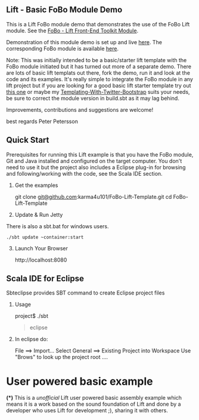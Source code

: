 Lift - Basic FoBo Module Demo
-----------------------------

This is a Lift FoBo module demo that demonstrates the use of the FoBo Lift module. 
See the [FoBo - Lift Front-End Toolkit Module](https://github.com/karma4u101/FoBo).

Demonstration of this module demo is set up and live [here](http://www.media4u101.se/fobo-lift-template-demo/). 
The corresponding FoBo module is available [here](https://github.com/karma4u101/FoBo). 

Note: This was initially intended to be a basic/starter lift template with the FoBo module initiated 
but it has turned out more of a separate demo. There are lots of basic lift templats out there, fork 
the demo, run it and look at the code and its examples. It's really simple to integrate the FoBo module 
in any lift project but if you are looking for a good basic lift starter template try out 
[this one](https://github.com/heiflo/lift-basic-2.4-sbt-0.11.2) or maybe my 
[Templating-With-Twitter-Bootstrap](https://github.com/karma4u101/Templating-With-Twitter-Bootstrap) 
suits your needs, be sure to correct the module version in build.sbt as it may lag behind.  

Improvements, contributions and suggestions are welcome!

best regards Peter Petersson 

Quick Start
-----------
Prerequisites for running this Lift example is that you have the FoBo module, Git and Java installed and configured on the target computer.
You don't need to use it but the project also includes a Eclipse plug-in for browsing and following/working with the code, see the Scala IDE section.   

1) Get the examples

	git clone git@github.com:karma4u101/FoBo-Lift-Template.git
	cd FoBo-Lift-Template

2) Update & Run Jetty

There is also a sbt.bat for windows users.

	./sbt update ~container:start

3) Launch Your Browser
	
	http://localhost:8080

Scala IDE for Eclipse
---------------------
Sbteclipse provides SBT command to create Eclipse project files

1) Usage

	project$ ./sbt
	> eclipse 

2) In eclipse do: 

	File ==> Import...
	Select General ==> Existing Project into Workspace 
	Use "Brows" to look up the project root ....

User powered basic example 
==========================
**(*)** This is a _unofficial_ Lift user powered basic assembly example which means it is a work based on the 
sound foundation of Lift and done by a developer who uses Lift for development ;), sharing it with others. 